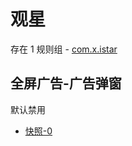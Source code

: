 # 观星

存在 1 规则组 - [com.x.istar](/src/apps/com.x.istar.ts)

## 全屏广告-广告弹窗

默认禁用

- [快照-0](https://i.gkd.li/i/13974606)

